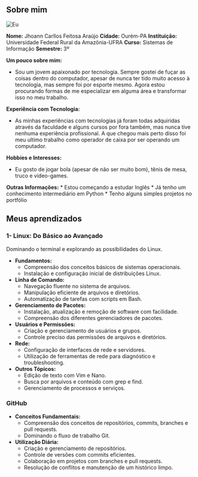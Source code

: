## Sobre mim

   ![Eu](<Imagem do WhatsApp de 2024-09-14 à(s) 09.46.53_4d262984.jpg>)

**Nome:** Jhoann Carllos Feitosa Araújo
**Cidade:** Ourém-PA
**Instituição:** Universidade Federal Rural da Amazônia-UFRA
**Curso:** Sistemas de Informação
**Semestre:** 3º

**Um pouco sobre mim:**

* Sou um jovem apaixonado por tecnologia. Sempre gostei de fuçar as coisas dentro do computador, apesar de nunca ter tido muito acesso à tecnologia, mas sempre foi por esporte mesmo. Agora estou procurando formas de me especializar em alguma área e transformar isso no meu trabalho.

**Experiência com Tecnologia:**

* As minhas experiências com tecnologias já foram todas adquiridas através da faculdade e alguns cursos por fora também, mas nunca tive nenhuma experiência profissional. A que chegou mais perto disso foi meu ultimo trabalho como operador de caixa por ser operando um computador.

**Hobbies e Interesses:**

* Eu gosto de jogar bola (apesar de não ser muito bom), tênis de mesa, truco e video-games.

**Outras Informações:**
    * Estou começando a estudar Inglês
    * Já tenho um conhecimento intermediário em Python
    * Tenho alguns simples projetos no portfólio

## Meus aprendizados

### 1- Linux: Do Básico ao Avançado

Dominando o terminal e explorando as possibilidades do Linux.

* **Fundamentos:**
  * Compreensão dos conceitos básicos de sistemas operacionais.
  * Instalação e configuração inicial de distribuições Linux.
* **Linha de Comando:**
  * Navegação fluente no sistema de arquivos.
  * Manipulação eficiente de arquivos e diretórios.
  * Automatização de tarefas com scripts em Bash.
* **Gerenciamento de Pacotes:**
  * Instalação, atualização e remoção de software com facilidade.
  * Compreensão dos diferentes gerenciadores de pacotes.
* **Usuários e Permissões:**
  * Criação e gerenciamento de usuários e grupos.
  * Controle preciso das permissões de arquivos e diretórios.
* **Rede:**
  * Configuração de interfaces de rede e servidores.
  * Utilização de ferramentas de rede para diagnóstico e troubleshooting.
* **Outros Tópicos:**
  * Edição de texto com Vim e Nano.
  * Busca por arquivos e conteúdo com grep e find.
  * Gerenciamento de processos e serviços.

### GitHub

* **Conceitos Fundamentais:**
  * Compreensão dos conceitos de repositórios, commits, branches e pull requests.
  * Dominando o fluxo de trabalho Git.
* **Utilização Diária:**
  * Criação e gerenciamento de repositórios.
  * Controle de versões com commits eficientes.
  * Colaboração em projetos com branches e pull requests.
  * Resolução de conflitos e manutenção de um histórico limpo.